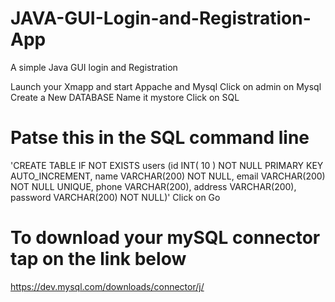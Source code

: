 # JAVA-GUI-Login-and-Registration-App
A simple Java GUI login and Registration 

 Launch your Xmapp and start Appache and Mysql 
 Click on admin on Mysql 
 Create a New DATABASE 
 Name it mystore
Click on SQL 
#  Patse this in the SQL command line 
'CREATE TABLE IF NOT EXISTS users (id INT( 10 ) NOT NULL PRIMARY KEY AUTO_INCREMENT, name VARCHAR(200) NOT NULL, email VARCHAR(200) NOT NULL UNIQUE, phone VARCHAR(200), address VARCHAR(200), password VARCHAR(200) NOT NULL)'
Click on Go 

# To download your mySQL connector tap on the link below 
https://dev.mysql.com/downloads/connector/j/